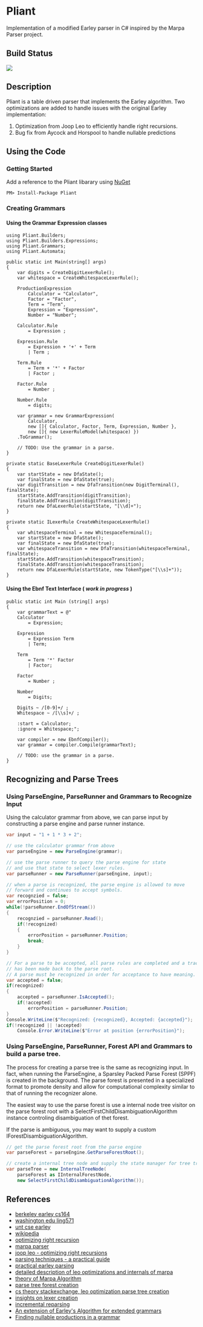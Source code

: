 # Pliant
Implementation of a modified Earley parser in C# inspired by the Marpa Parser project.

## Build Status
![](https://patrickhuber.visualstudio.com/_apis/public/build/definitions/d758f02e-3764-4572-aaff-9378f05b48f9/3/badge)

## Description
Pliant is a table driven parser that implements the Earley algorithm. Two optimizations are added to handle issues with the original Earley implementation: 

1. Optimization from Joop Leo to efficiently handle right recursions. 
2. Bug fix from Aycock and Horspool to handle nullable predictions

## Using the Code

### Getting Started

Add a reference to the Pliant libarary using [NuGet](http://www.nuget.org/packages/Pliant/)

```
PM> Install-Package Pliant
```

### Creating Grammars

#### Using the Grammar Expression classes

```CSharp
using Pliant.Builders;
using Pliant.Builders.Expressions;
using Pliant.Grammars;
using Pliant.Automata;

public static int Main(string[] args)
{
	var digits = CreateDigitLexerRule();
	var whitespace = CreateWhitespaceLexerRule();
	
	ProductionExpression
		Calculator = "Calculator",
		Factor = "Factor",
		Term = "Term",
		Expression = "Expression",
		Number = "Number";
		
	Calculator.Rule 
		= Expression ;
		
	Expression.Rule
		= Expression + '+' + Term 
		| Term ;

	Term.Rule 
		= Term + '*' + Factor
		| Factor ;
		
	Factor.Rule 
		= Number ;
		
	Number.Rule
		= digits;
		
	var grammar = new GrammarExpression(
		Calculator, 
		new []{ Calculator, Factor, Term, Expression, Number }, 
		new []{ new LexerRuleModel(whitespace) })
	.ToGrammar();	
	
	// TODO: Use the grammar in a parse.
}

private static BaseLexerRule CreateDigitLexerRule()
{
	var startState = new DfaState();
	var finalState = new DfaState(true);
	var digitTransition = new DfaTransition(new DigitTerminal(), finalState);
	startState.AddTransition(digitTransition);
	finalState.AddTransition(digitTransition);
	return new DfaLexerRule(startState, "[\\d]+");
}

private static ILexerRule CreateWhitespaceLexerRule()
{
	var whitespaceTerminal = new WhitespaceTerminal();
	var startState = new DfaState();
	var finalState = new DfaState(true);
	var whitespaceTransition = new DfaTransition(whitespaceTerminal, finalState);
	startState.AddTransition(whitespaceTransition);
	finalState.AddTransition(whitespaceTransition);
	return new DfaLexerRule(startState, new TokenType("[\\s]+"));	
}		
```

#### Using the Ebnf Text Interface ( *work in progress* )

```CSharp
public static int Main (string[] args)
{
	var grammarText = @"
	Calculator 
		= Expression;
		
	Expression 
		= Expression Term
		| Term;
		
	Term 
		= Term '*' Factor
		| Factor;
		
	Factor 
		= Number ;
	
	Number 
		= Digits;
		
	Digits ~ /[0-9]+/ ;
	Whitespace ~ /[\\s]+/ ;
	
	:start = Calculator;
	:ignore = Whitespace;";
	
	var compiler = new EbnfCompiler();
	var grammar = compiler.Compile(grammarText);
	
	// TODO: use the grammar in a parse.
}
```
## Recognizing and Parse Trees

### Using ParseEngine, ParseRunner and Grammars to Recognize Input

Using the calculator grammar from above, we can parse input by constructing
a parse engine and parse runner instance.

```csharp
var input = "1 + 1 * 3 + 2";

// use the calculator grammar from above
var parseEngine = new ParseEngine(grammar);

// use the parse runner to query the parse engine for state
// and use that state to select lexer rules.
var parseRunner = new ParseRunner(parseEngine, input);

// when a parse is recognized, the parse engine is allowed to move
// forward and continues to accept symbols. 
var recognzied = false;
var errorPosition = 0;
while(!parseRunner.EndOfStream())
{
	recognzied = parseRunner.Read();
	if(!recognized)
	{	
		errorPosition = parseRunner.Position;
		break;
	}
}

// For a parse to be accepted, all parse rules are completed and a trace
// has been made back to the parse root.
// A parse must be recognized in order for acceptance to have meaning.
var accepted = false;
if(recognized)
{
	accepted = parseRunner.IsAccepted();
	if(!accepted)
		errorPosition = parseRunner.Position;
}
Console.WriteLine($"Recognized: {recognized}, Accepted: {accepted}");
if(!recognized || !accepted)
	Console.Error.WriteLine($"Error at position {errorPosition}");
```

### Using ParseEngine, ParseRunner, Forest API and Grammars to build a parse tree.

The process for creating a parse tree is the same as recognizing input. 
In fact, when running the ParseEngine, a Sparsley Packed Parse Forest (SPPF) is created 
in the background. The parse forest is presented in a specialized format to promote density and allow for 
computational complexity similar to that of running the recognizer alone. 

The easiest way to use the parse forest is use a internal node tree visitor on the parse forest root 
with a SelectFirstChildDisambiguationAlgorithm instance controling disambiguation of thet forest.

If the parse is ambiguous, you may want to supply a custom IForestDisambiguationAlgorithm.

```csharp
// get the parse forest root from the parse engine
var parseForest = parseEngine.GetParseForestRoot();

// create a internal tree node and supply the state manager for tree traversal.
var parseTree = new InternalTreeNode(
    parseForest as IInternalForestNode,
    new SelectFirstChildDisambiguationAlgorithm());
```

## References

* [berkeley earley cs164](http://inst.eecs.berkeley.edu/~cs164/fa10/earley/earley.html)
* [washington edu ling571](http://courses.washington.edu/ling571/ling571_fall_2010/slides/parsing_earley.pdf)
* [unt cse earley](http://www.cse.unt.edu/~tarau/teaching/NLP/Earley%20parser.pdf)
* [wikipedia](http://en.wikipedia.org/wiki/Earley_parser)
* [optimizing right recursion](http://loup-vaillant.fr/tutorials/earley-parsing/right-recursion)
* [marpa parser](http://jeffreykegler.github.io/Ocean-of-Awareness-blog/)
* [joop leo - optimizing right recursions](http://www.sciencedirect.com/science/article/pii/030439759190180A)
* [parsing techniques - a practical guide](http://amzn.com/B0017AMLL8)
* [practical earley parsing](http://webhome.cs.uvic.ca/~nigelh/Publications/PracticalEarleyParsing.pdf)
* [detailed description of leo optimizations and internals of marpa](https://github.com/jeffreykegler/kollos/blob/master/notes/misc/leo2.md)
* [theory of Marpa Algorithm](https://docs.google.com/file/d/0B9_mR_M2zOc4Ni1zSW5IYzk3TGc/edit)
* [parse tree forest creation](http://www.sciencedirect.com/science/article/pii/S1571066108001497)
* [cs theory stackexchange, leo optimization parse tree creation](http://cstheory.stackexchange.com/q/31182/32787)
* [insights on lexer creation](https://youtu.be/XaScLywH2CI)
* [incremental reparsing](http://www.aclweb.org/anthology/E89-1033.pdf)
* [An extension of Earley's Algorithm for extended grammars](http://link.springer.com/chapter/10.1007%2F978-1-4020-3953-9_22)
* [Finding nullable productions in a grammar](http://cstheory.stackexchange.com/a/2493/32787)